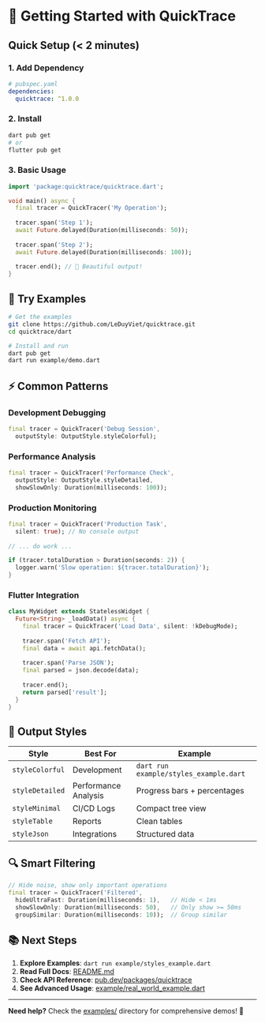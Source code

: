 # 🚀 Getting Started with QuickTrace

## Quick Setup (< 2 minutes)

### 1. Add Dependency
```yaml
# pubspec.yaml
dependencies:
  quicktrace: ^1.0.0
```

### 2. Install
```bash
dart pub get
# or
flutter pub get
```

### 3. Basic Usage
```dart
import 'package:quicktrace/quicktrace.dart';

void main() async {
  final tracer = QuickTracer('My Operation');
  
  tracer.span('Step 1');
  await Future.delayed(Duration(milliseconds: 50));
  
  tracer.span('Step 2');
  await Future.delayed(Duration(milliseconds: 100));
  
  tracer.end(); // 🎨 Beautiful output!
}
```

## 🎯 Try Examples

```bash
# Get the examples
git clone https://github.com/LeDuyViet/quicktrace.git
cd quicktrace/dart

# Install and run
dart pub get
dart run example/demo.dart
```

## ⚡ Common Patterns

### Development Debugging
```dart
final tracer = QuickTracer('Debug Session',
  outputStyle: OutputStyle.styleColorful);
```

### Performance Analysis
```dart
final tracer = QuickTracer('Performance Check',
  outputStyle: OutputStyle.styleDetailed,
  showSlowOnly: Duration(milliseconds: 100));
```

### Production Monitoring
```dart
final tracer = QuickTracer('Production Task',
  silent: true); // No console output
  
// ... do work ...

if (tracer.totalDuration > Duration(seconds: 2)) {
  logger.warn('Slow operation: ${tracer.totalDuration}');
}
```

### Flutter Integration
```dart
class MyWidget extends StatelessWidget {
  Future<String> _loadData() async {
    final tracer = QuickTracer('Load Data', silent: !kDebugMode);
    
    tracer.span('Fetch API');
    final data = await api.fetchData();
    
    tracer.span('Parse JSON');
    final parsed = json.decode(data);
    
    tracer.end();
    return parsed['result'];
  }
}
```

## 🎨 Output Styles

| Style | Best For | Example |
|-------|----------|---------|
| `styleColorful` | Development | `dart run example/styles_example.dart` |
| `styleDetailed` | Performance Analysis | Progress bars + percentages |
| `styleMinimal` | CI/CD Logs | Compact tree view |
| `styleTable` | Reports | Clean tables |
| `styleJson` | Integrations | Structured data |

## 🔍 Smart Filtering

```dart
// Hide noise, show only important operations
final tracer = QuickTracer('Filtered',
  hideUltraFast: Duration(milliseconds: 1),   // Hide < 1ms
  showSlowOnly: Duration(milliseconds: 50),   // Only show >= 50ms
  groupSimilar: Duration(milliseconds: 10));  // Group similar
```

## 📚 Next Steps

1. **Explore Examples**: `dart run example/styles_example.dart`
2. **Read Full Docs**: [README.md](README.md)  
3. **Check API Reference**: [pub.dev/packages/quicktrace](https://pub.dev/packages/quicktrace)
4. **See Advanced Usage**: [example/real_world_example.dart](example/real_world_example.dart)

---

**Need help?** Check the [examples/](example/) directory for comprehensive demos! 🎯
